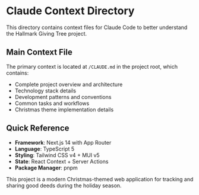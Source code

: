 # Claude Context Directory

This directory contains context files for Claude Code to better understand the Hallmark Giving Tree project.

## Main Context File
The primary context is located at `/CLAUDE.md` in the project root, which contains:
- Complete project overview and architecture
- Technology stack details
- Development patterns and conventions
- Common tasks and workflows
- Christmas theme implementation details

## Quick Reference
- **Framework**: Next.js 14 with App Router
- **Language**: TypeScript 5
- **Styling**: Tailwind CSS v4 + MUI v5
- **State**: React Context + Server Actions
- **Package Manager**: pnpm

This project is a modern Christmas-themed web application for tracking and sharing good deeds during the holiday season.